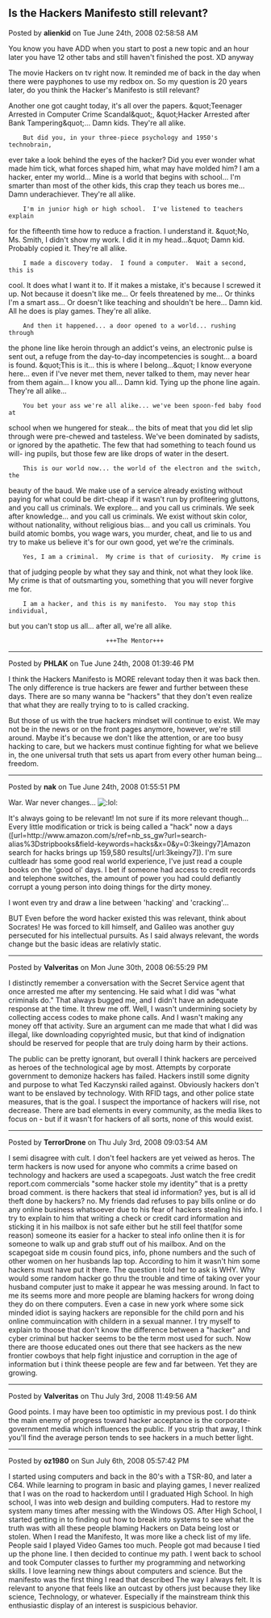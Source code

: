 ## Is the Hackers Manifesto still relevant?
Posted by **alienkid** on Tue June 24th, 2008 02:58:58 AM

You know you have ADD when you start to post a new topic and an hour later you have 12 other tabs and still haven't finished the post.  XD
anyway

The movie Hackers on tv right now. It reminded me of back in the day when there were payphones to use my redbox on.  So my question is 20 years later, do you think the Hacker's Manifesto is still relevant?

Another one got caught today, it's all over the papers.  &amp;quot;Teenager
Arrested in Computer Crime Scandal&amp;quot;, &amp;quot;Hacker Arrested after Bank Tampering&amp;quot;...
        Damn kids.  They're all alike.

        But did you, in your three-piece psychology and 1950's technobrain,
ever take a look behind the eyes of the hacker?  Did you ever wonder what
made him tick, what forces shaped him, what may have molded him?
        I am a hacker, enter my world...
        Mine is a world that begins with school... I'm smarter than most of
the other kids, this crap they teach us bores me...
        Damn underachiever.  They're all alike.

        I'm in junior high or high school.  I've listened to teachers explain
for the fifteenth time how to reduce a fraction.  I understand it.  &amp;quot;No, Ms.
Smith, I didn't show my work.  I did it in my head...&amp;quot;
        Damn kid.  Probably copied it.  They're all alike.

        I made a discovery today.  I found a computer.  Wait a second, this is
cool.  It does what I want it to.  If it makes a mistake, it's because I
screwed it up.  Not because it doesn't like me...
                Or feels threatened by me...
                Or thinks I'm a smart ass...
                Or doesn't like teaching and shouldn't be here...
        Damn kid.  All he does is play games.  They're all alike.

        And then it happened... a door opened to a world... rushing through
the phone line like heroin through an addict's veins, an electronic pulse is
sent out, a refuge from the day-to-day incompetencies is sought... a board is
found.
        &amp;quot;This is it... this is where I belong...&amp;quot;
        I know everyone here... even if I've never met them, never talked to
them, may never hear from them again... I know you all...
        Damn kid.  Tying up the phone line again.  They're all alike...

        You bet your ass we're all alike... we've been spoon-fed baby food at
school when we hungered for steak... the bits of meat that you did let slip
through were pre-chewed and tasteless.  We've been dominated by sadists, or
ignored by the apathetic.  The few that had something to teach found us will-
ing pupils, but those few are like drops of water in the desert.

        This is our world now... the world of the electron and the switch, the
beauty of the baud.  We make use of a service already existing without paying
for what could be dirt-cheap if it wasn't run by profiteering gluttons, and
you call us criminals.  We explore... and you call us criminals.  We seek
after knowledge... and you call us criminals.  We exist without skin color,
without nationality, without religious bias... and you call us criminals.
You build atomic bombs, you wage wars, you murder, cheat, and lie to us
and try to make us believe it's for our own good, yet we're the criminals.

        Yes, I am a criminal.  My crime is that of curiosity.  My crime is
that of judging people by what they say and think, not what they look like.
My crime is that of outsmarting you, something that you will never forgive me
for.

        I am a hacker, and this is my manifesto.  You may stop this individual,
but you can't stop us all... after all, we're all alike.

                               +++The Mentor+++

--------------------------------------------------------------------------------

Posted by **PHLAK** on Tue June 24th, 2008 01:39:46 PM

I think the Hackers Manifesto is MORE relevant today then it was back then.  The only difference is true hackers are fewer and further between these days.  There are so many wanna be &quot;hackers&quot; that they don't even realize that what they are really trying to to is called cracking.

But those of us with the true hackers mindset will continue to exist.  We may not be in the news or on the front pages anymore, however, we're still around.  Maybe it's because we don't like the attention, or are too busy hacking to care, but we hackers must continue fighting for what we believe in, the one universal truth that sets us apart from every other human being... freedom.

--------------------------------------------------------------------------------

Posted by **nak** on Tue June 24th, 2008 01:55:51 PM

War. War never changes...  <!-- s:lol: --><img src="{SMILIES_PATH}/icon_lol.gif" alt=":lol:" title="Laughing" /><!-- s:lol: --> 

It's always going to be relevant!  Im not sure if its more relevant though... Every little modification or trick is being called a &quot;hack&quot; now a days ([url=http&#58;//www&#46;amazon&#46;com/s/ref=nb_ss_gw?url=search-alias%3Dstripbooks&amp;field-keywords=hacks&amp;x=0&amp;y=0:3keingy7]Amazon search for hacks brings up 159,580 results[/url:3keingy7]).  I'm sure cultleadr has some good real world experience, I've just read a couple books on the 'good ol' days.  I bet if someone had access to credit records and telephone switches, the amount of power you had could defiantly corrupt a young person into doing things for the dirty money.

I wont even try and draw a line between 'hacking' and 'cracking'...

 BUT Even before the word hacker existed this was relevant, think about Socrates! He was forced to kill himself, and Galileo was another guy persecuted for his intellectual pursuits. As I said always relevant, the words change but the basic ideas are relativly static.

--------------------------------------------------------------------------------

Posted by **Valveritas** on Mon June 30th, 2008 06:55:29 PM

I distinctly remember a conversation with the Secret Service agent that once arrested me after my sentencing.  He said what I did was &quot;what criminals do.&quot;  That always bugged me, and I didn't have an adequate response at the time.  It threw me off.  Well, I wasn't undermining society by collecting access codes to make phone calls.  And I wasn't making any money off that activity. Sure an argument can me made that what I did was illegal, like downloading copyrighted music, but that kind of indignation should be reserved for people that are truly doing harm by their actions. 

The public can be pretty ignorant, but overall I think hackers are perceived as heroes of the technological age by most.   Attempts by corporate government to demonize hackers has 
failed.  Hackers instill some dignity and purpose to what Ted Kaczynski railed against.  Obviously hackers don't want to be enslaved by technology.  With RFID tags, and other police state measures, that is the goal.  I suspect the importance of hackers will rise, not decrease.  There are bad elements in every community, as the media likes to focus on - but if it wasn't for hackers of all sorts, none of this would exist.

--------------------------------------------------------------------------------

Posted by **TerrorDrone** on Thu July 3rd, 2008 09:03:54 AM

I semi disagree with cult. I don't feel hackers are yet veiwed as heros. The term hackers is now used for anyone who commits a crime based on technology and hackers are used a scapegoats. Just watch the free credit report.com commercials &quot;some hacker stole my identity&quot; that is a pretty broad comment. is there hackers that steal id information? yes, but is all id theft done by hackers? no. My friends dad refuses to pay bills online or do any online business whatsoever due to his fear of hackers stealing his info. I try to explain to him that writing a check or credit card information and sticking it in his mailbox is not safe either but he still feel that(for some reason) someone its easier for a hacker to steal info online then it is for someone to walk up and grab stuff out of his mailbox.
And on the scapegoat side m cousin found pics, info, phone numbers and the such of other women on her husbands lap top. According to him it wasn't him some hackers must have put it there. The question i told her to ask is WHY. Why would some random hacker go thru the trouble and time of taking over your husband computer just to make it appear he was messing around. In fact to me its seems more and more people are blaming hackers for wrong doing they do on there computers. Even a case in new york where some sick minded idiot is saying hackers are reponsible for the child porn and his online commuincation with childern in a sexual manner.
I try myself to explain to thoose that don't know the difference between a &quot;hacker&quot; and cyber criminal but hacker seems to be the term most used for such.
Now there are thoose educated ones out there that see hackers as the new frontier cowboys that help fight injustice and corruption in the age of information but i think theese people are few and far between. Yet they are growing.

--------------------------------------------------------------------------------

Posted by **Valveritas** on Thu July 3rd, 2008 11:49:56 AM

Good points.  I may have been too optimistic in my previous post.  I do think the main enemy of progress toward hacker acceptance is the corporate-government media which influences the public.  If you strip that away, I think you'll find the average person tends to see hackers in a much better light.

--------------------------------------------------------------------------------

Posted by **oz1980** on Sun July 6th, 2008 05:57:42 PM

I started using computers and back in the 80's with a TSR-80, and later a C64. While learning to program in basic and playing games, I never realized that I was on the road to hackerdom until I graduated High School. In high school, I was into web design and building computers. Had to restore my system many times after messing with the Windows OS. After High School, I started getting in to finding out how to break into systems to see what the truth was with all these people blaming Hackers on Data being lost or stolen. When I read the Manifesto, It was more like a check list of my life. People said I played Video Games too much. People got mad because I tied up the phone line. I then decided to continue my path. I went back to school and took Computer classes to further my programming and networking skills. I love learning new things about computers and science. But the manifesto was the first thing I read that described The way I always felt. It is relevant to anyone that feels like an outcast by others just because they like science, Technology, or whatever. Especially if the mainstream think this enthusiastic display of an interest is suspicious behavior.
